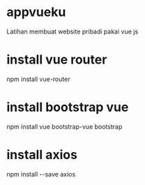 # appvueku
 Latihan membuat website pribadi pakai vue js
 
# install vue router
 npm install vue-router
 
# install bootstrap vue
 npm install vue bootstrap-vue bootstrap
 
# install axios
 npm install --save axios

